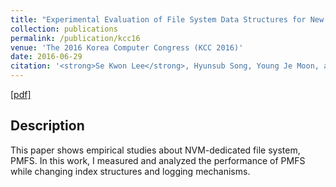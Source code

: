 ```yaml
---
title: "Experimental Evaluation of File System Data Structures for New Memory based Storage"
collection: publications
permalink: /publication/kcc16
venue: 'The 2016 Korea Computer Congress (KCC 2016)'
date: 2016-06-29
citation: '<strong>Se Kwon Lee</strong>, Hyunsub Song, Young Je Moon, and Sam H. Noh, Proceedings of <i>the 2016 Korea Computer Congress</i> (<strong>KCC 2016</strong>, Domestic conference in South Korea, Written with Korean, <span style="color:red">Best Paper Award</span>).'
---
```

[[pdf]](http://sekwonlee.github.io/files/kcc16.pdf)

## Description
This paper shows empirical studies about NVM-dedicated file system, PMFS. In this work, I measured and analyzed the performance of PMFS while changing index structures and logging mechanisms.
